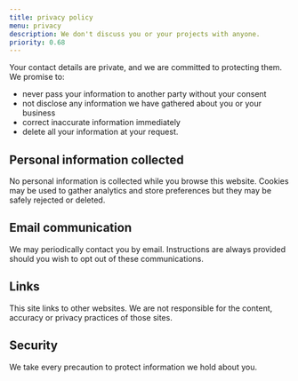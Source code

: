 ```yaml
---
title: privacy policy
menu: privacy
description: We don't discuss you or your projects with anyone.
priority: 0.68
---
```


Your contact details are private, and we are committed to protecting them. We promise to:

* never pass your information to another party without your consent
* not disclose any information we have gathered about you or your business
* correct inaccurate information immediately
* delete all your information at your request.

## Personal information collected
No personal information is collected while you browse this website. Cookies may be used to gather analytics and store preferences but they may be safely rejected or deleted.

## Email communication
We may periodically contact you by email. Instructions are always provided should you wish to opt out of these communications.

## Links
This site links to other websites. We are not responsible for the content, accuracy or privacy practices of those sites.

## Security
We take every precaution to protect information we hold about you.
